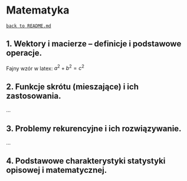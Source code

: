 # Matematyka
[`back to README.md`](../README.md)
## 1. Wektory i macierze – definicje i podstawowe operacje. 
Fajny wzór w latex: $a^2 + b^2 = c^2$ 
## 2.  Funkcje skrótu (mieszające) i ich zastosowania. 
...
## 3. Problemy rekurencyjne i ich rozwiązywanie. 
...
## 4. Podstawowe charakterystyki statystyki opisowej i matematycznej. 
